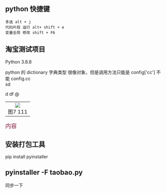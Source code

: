 ## python 快捷键

    多选 alt + j
    代码片段 运行 alt+ shift + e
    变量全局 修改 shift + F6

## 淘宝测试项目
Python 3.8.8



python 的 dictionary 字典类型 很像对象，但是调用方法只能是 config['cc']  不能 config.cc  
sd

d df @
<table>
    <tr>
        <td><center>
        <img src="https://img-blog.csdn.net/20180731152356880?watermark/2/text/aHR0cHM6Ly9ibG9nLmNzZG4ubmV0L3FxXzMzODI2NTY0/font/5a6L5L2T/fontsize/400/fill/I0JBQkFCMA==/dissolve/70" />
        </center>
        <center>
        图7 111
        </center></td> 
    <tr>
</table>

<font face="黑体" size="4" color="#824"> 
内容 
</font>

## 安装打包工具
pip install pyinstaller

pyinstaller -F taobao.py
---
同步一下